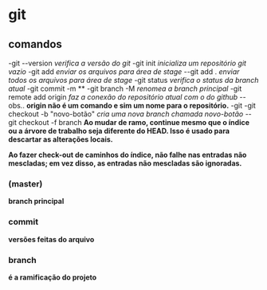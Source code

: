 

# git

## comandos

-git --version *verifica a versão do git*
-git init *inicializa um repositório git vazio*
-git add *enviar os arquivos para área de stage*
--git add . *enviar todos os arquivos para área de stage*
-git status *verifica o status da branch atual*
-git commit -m **
-git branch -M *renomea a branch principal*
-git remote add origin *faz a conexão do repositório atual com o do github*
--obs.. **origin não é um comando e sim um nome para o repositório.**
-git -git checkout -b "novo-botão" *cria uma nova branch chamada novo-botão*
--git checkout -f branch
**Ao mudar de ramo, continue mesmo que o índice ou a árvore de trabalho seja diferente do HEAD. Isso é usado para descartar as alterações locais.**

**Ao fazer check-out de caminhos do índice, não falhe nas entradas não mescladas; em vez disso, as entradas não mescladas são ignoradas.**


### (master)

**branch principal**

### commit

**versões feitas do arquivo**

### branch
**é a ramificação do projeto**
